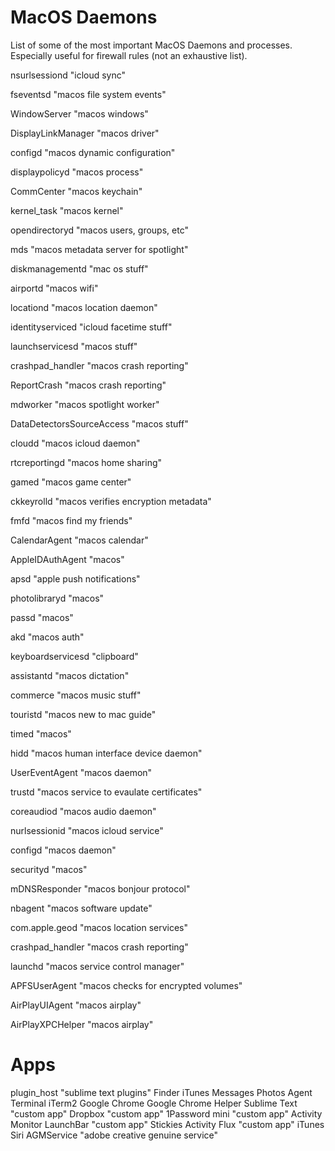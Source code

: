 # MacOS Daemons
List of some of the most important MacOS Daemons and processes. Especially useful for firewall rules (not an exhaustive list).

nsurlsessiond "icloud sync"

fseventsd "macos file system events"

WindowServer "macos windows"

DisplayLinkManager "macos driver"

configd "macos dynamic configuration"

displaypolicyd "macos process"

CommCenter "macos keychain"

kernel_task "macos kernel"

opendirectoryd "macos users, groups, etc"

mds "macos metadata server for spotlight"

diskmanagementd "mac os stuff"

airportd "macos wifi"

locationd "macos location daemon"

identityserviced "icloud facetime stuff"

launchservicesd "macos stuff"

crashpad_handler "macos crash reporting"

ReportCrash "macos crash reporting"

mdworker "macos spotlight worker"

DataDetectorsSourceAccess "macos stuff"

cloudd "macos icloud daemon"

rtcreportingd "macos home sharing"

gamed "macos game center"

ckkeyrolld "macos verifies encryption metadata"

fmfd "macos find my friends"

CalendarAgent "macos calendar"

AppleIDAuthAgent "macos"

apsd "apple push notifications"

photolibraryd "macos"

passd "macos"

akd "macos auth"

keyboardservicesd "clipboard"

assistantd "macos dictation"

commerce "macos music stuff"

touristd "macos new to mac guide"

timed "macos"

hidd "macos human interface device daemon"

UserEventAgent "macos daemon"

trustd "macos service to evaulate certificates"

coreaudiod "macos audio daemon"

nurlsessionid "macos icloud service"

configd "macos daemon"

securityd "macos"

mDNSResponder "macos bonjour protocol"

nbagent "macos software update"

com.apple.geod "macos location services"

crashpad_handler "macos crash reporting"

launchd "macos service control manager"

APFSUserAgent "macos checks for encrypted volumes"

AirPlayUIAgent "macos airplay"

AirPlayXPCHelper "macos airplay"

# Apps
plugin_host "sublime text plugins"
Finder
iTunes
Messages
Photos Agent
Terminal
iTerm2
Google Chrome
Google Chrome Helper
Sublime Text "custom app"
Dropbox "custom app"
1Password mini "custom app"
Activity Monitor
LaunchBar "custom app"
Stickies
Activity
Flux "custom app"
iTunes
Siri
AGMService "adobe creative genuine service"

